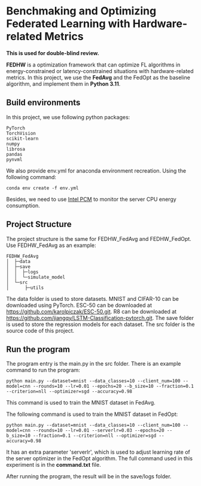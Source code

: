 # Benchmaking and Optimizing Federated Learning with Hardware-related Metrics

**This is used for double-blind review.**

**FEDHW** is a optimization framework that can optimize FL algorithms in energy-constrained or latency-constrained situations with hardware-related metrics. In this project, we use the **FedAvg** and the FedOpt as the baseline algorithm, and implement them in **Python 3.11**.

## Build environments

In this project, we use following python packages:

```
PyTorch
TorchVision
scikit-learn
numpy
librosa
pandas
pynvml
```

We also provide env.yml for anaconda environment recreation. Using the following command:

```
conda env create -f env.yml
```

Besides, we need to use [Intel PCM](https://github.com/intel/pcm.git) to monitor the server CPU energy consumption.

## Project Structure

The project structure is the same for FEDHW_FedAvg and FEDHW_FedOpt. Use FEDHW_FedAvg as an example:

```
FEDHW_FedAvg
│  ├─data
│  ├─save
│  │  ├─logs
│  │  └─simulate_model
│  └─src
│      ├─utils
```

The data folder is used to store datasets. MNIST and CIFAR-10 can be downloaded using PyTorch. ESC-50 can be downloaded at https://github.com/karolpiczak/ESC-50.git. R8 can be downloaded at https://github.com/jiangqy/LSTM-Classification-pytorch.git. The save folder is used to store the regression models for each dataset. The src folder is the source code of this project. 

## Run the program

The program entry is the main.py in the src folder. There is an example command to run the program:

```
python main.py --dataset=mnist --data_classes=10 --client_num=100 --model=cnn --rounds=10 --lr=0.01 --epochs=20 --b_size=10 --fraction=0.1 --criterion=nll --optimizer=sgd --accuracy=0.98
```

This command is used to train the MNIST dataset in FedAvg.

The following command is used to train the MNIST dataset in FedOpt:

```
python main.py --dataset=mnist --data_classes=10 --client_num=100 --model=cnn --rounds=10 --lr=0.01 --serverlr=0.03 --epochs=20 --b_size=10 --fraction=0.1 --criterion=nll --optimizer=sgd --accuracy=0.98
```

It has an extra parameter 'serverlr', which is used to adjust learning rate of the server optimizer in the FedOpt algorithm. The full command used in this experiment is in the **command.txt** file.

After running the program, the result will be in the save/logs folder.
